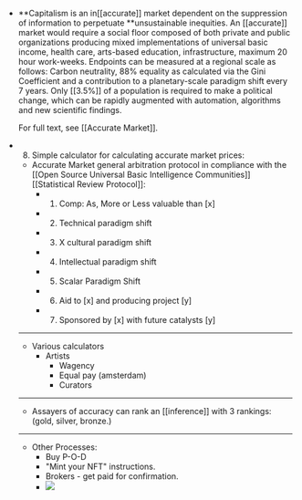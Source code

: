 - **Capitalism is an in[[accurate]] market dependent on the suppression of information to perpetuate **unsustainable inequities. An [[accurate]] market would require a social floor composed of both private and public organizations producing mixed implementations of universal basic income, health care, arts-based education, infrastructure, maximum 20 hour work-weeks. Endpoints can be measured at a regional scale as follows: Carbon neutrality, 88% equality as calculated via the Gini Coefficient and a contribution to a planetary-scale paradigm shift every 7 years. Only [[3.5%]] of a population is required to make a political change, which can be rapidly augmented with automation, algorithms and new scientific findings. 
  
  For full text, see [[Accurate Market]].
- 8. Simple calculator for calculating accurate market prices:
	- Accurate Market general arbitration protocol in compliance with the [[Open Source Universal Basic Intelligence Communities]] [[Statistical Review Protocol]]:
		- 1. Comp: As, More or Less valuable than [x]
		- 2. Technical paradigm shift
		- 3. X cultural paradigm shift
		- 4. Intellectual paradigm shift
		- 5. Scalar Paradigm Shift
		- 6. Aid to [x] and producing project [y]
		- 7. Sponsored by [x] with future catalysts [y]
	- ----
	- Various calculators
		- Artists
			- Wagency
			- Equal pay (amsterdam)
			- Curators
	- -----
	- Assayers of accuracy can rank an [[inference]] with 3 rankings: (gold, silver, bronze.)
	- -----
	- Other Processes:
		- Buy P-O-D
		- "Mint your NFT" instructions.
		- Brokers - get paid for confirmation.
		- ![](https://firebasestorage.googleapis.com/v0/b/firescript-577a2.appspot.com/o/imgs%2Fapp%2F[[Neganthropocene]]Summit%2FXewAtDPwKK.png?alt=media&token=4f522386-f012-4b37-8fd2-bc72b7a6cb30)